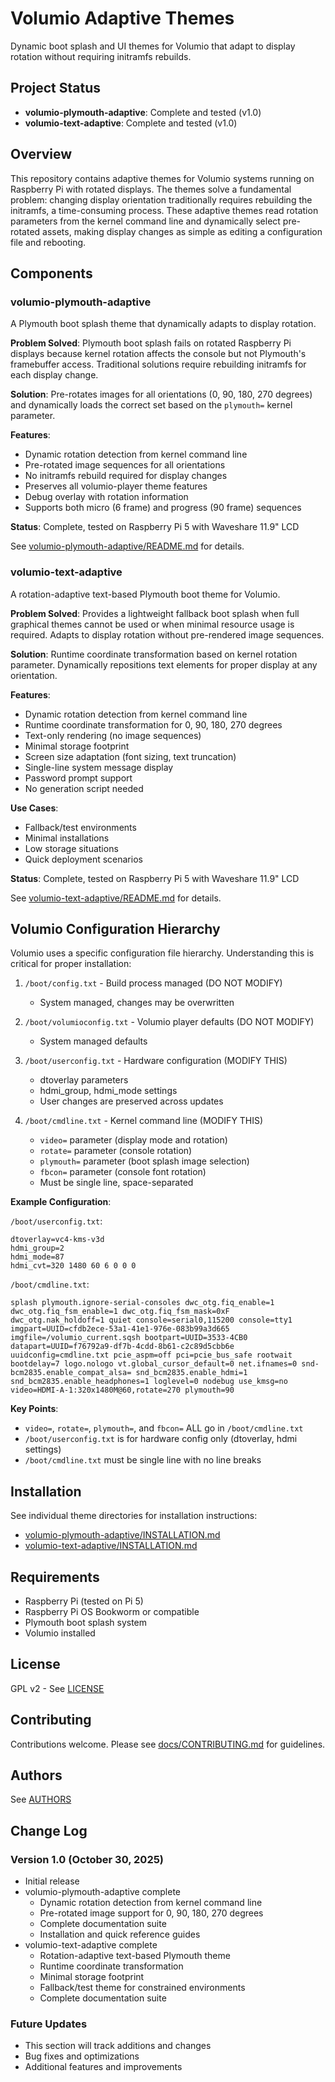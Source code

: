 # Volumio Adaptive Themes

Dynamic boot splash and UI themes for Volumio that adapt to display rotation without requiring initramfs rebuilds.

## Project Status

- **volumio-plymouth-adaptive**: Complete and tested (v1.0)
- **volumio-text-adaptive**: Complete and tested (v1.0)

## Overview

This repository contains adaptive themes for Volumio systems running on Raspberry Pi with rotated displays. The themes solve a fundamental problem: changing display orientation traditionally requires rebuilding the initramfs, a time-consuming process. These adaptive themes read rotation parameters from the kernel command line and dynamically select pre-rotated assets, making display changes as simple as editing a configuration file and rebooting.

## Components

### volumio-plymouth-adaptive

A Plymouth boot splash theme that dynamically adapts to display rotation.

**Problem Solved**: Plymouth boot splash fails on rotated Raspberry Pi displays because kernel rotation affects the console but not Plymouth's framebuffer access. Traditional solutions require rebuilding initramfs for each display change.

**Solution**: Pre-rotates images for all orientations (0, 90, 180, 270 degrees) and dynamically loads the correct set based on the `plymouth=` kernel parameter.

**Features**:
- Dynamic rotation detection from kernel command line
- Pre-rotated image sequences for all orientations
- No initramfs rebuild required for display changes
- Preserves all volumio-player theme features
- Debug overlay with rotation information
- Supports both micro (6 frame) and progress (90 frame) sequences

**Status**: Complete, tested on Raspberry Pi 5 with Waveshare 11.9" LCD

See [volumio-plymouth-adaptive/README.md](volumio-plymouth-adaptive/README.md) for details.

### volumio-text-adaptive

A rotation-adaptive text-based Plymouth boot theme for Volumio.

**Problem Solved**: Provides a lightweight fallback boot splash when full graphical themes cannot be used or when minimal resource usage is required. Adapts to display rotation without pre-rendered image sequences.

**Solution**: Runtime coordinate transformation based on kernel rotation parameter. Dynamically repositions text elements for proper display at any orientation.

**Features**:
- Dynamic rotation detection from kernel command line
- Runtime coordinate transformation for 0, 90, 180, 270 degrees
- Text-only rendering (no image sequences)
- Minimal storage footprint
- Screen size adaptation (font sizing, text truncation)
- Single-line system message display
- Password prompt support
- No generation script needed

**Use Cases**:
- Fallback/test environments
- Minimal installations
- Low storage situations
- Quick deployment scenarios

**Status**: Complete, tested on Raspberry Pi 5 with Waveshare 11.9" LCD

See [volumio-text-adaptive/README.md](volumio-text-adaptive/README.md) for details.

## Volumio Configuration Hierarchy

Volumio uses a specific configuration file hierarchy. Understanding this is critical for proper installation:

1. `/boot/config.txt` - Build process managed (DO NOT MODIFY)
   - System managed, changes may be overwritten
   
2. `/boot/volumioconfig.txt` - Volumio player defaults (DO NOT MODIFY)
   - System managed defaults
   
3. `/boot/userconfig.txt` - Hardware configuration (MODIFY THIS)
   - dtoverlay parameters
   - hdmi_group, hdmi_mode settings
   - User changes are preserved across updates
   
4. `/boot/cmdline.txt` - Kernel command line (MODIFY THIS)
   - `video=` parameter (display mode and rotation)
   - `rotate=` parameter (console rotation)
   - `plymouth=` parameter (boot splash image selection)
   - `fbcon=` parameter (console font rotation)
   - Must be single line, space-separated

**Example Configuration**:

`/boot/userconfig.txt`:
```
dtoverlay=vc4-kms-v3d
hdmi_group=2
hdmi_mode=87
hdmi_cvt=320 1480 60 6 0 0 0
```

`/boot/cmdline.txt`:
```
splash plymouth.ignore-serial-consoles dwc_otg.fiq_enable=1 dwc_otg.fiq_fsm_enable=1 dwc_otg.fiq_fsm_mask=0xF dwc_otg.nak_holdoff=1 quiet console=serial0,115200 console=tty1 imgpart=UUID=cfdb2ece-53a1-41e1-976e-083b99a3d665 imgfile=/volumio_current.sqsh bootpart=UUID=3533-4CB0 datapart=UUID=f76792a9-df7b-4cdd-8b61-c2c89d5cbb6e uuidconfig=cmdline.txt pcie_aspm=off pci=pcie_bus_safe rootwait bootdelay=7 logo.nologo vt.global_cursor_default=0 net.ifnames=0 snd-bcm2835.enable_compat_alsa= snd_bcm2835.enable_hdmi=1 snd_bcm2835.enable_headphones=1 loglevel=0 nodebug use_kmsg=no video=HDMI-A-1:320x1480M@60,rotate=270 plymouth=90
```

**Key Points**:
- `video=`, `rotate=`, `plymouth=`, and `fbcon=` ALL go in `/boot/cmdline.txt`
- `/boot/userconfig.txt` is for hardware config only (dtoverlay, hdmi settings)
- `/boot/cmdline.txt` must be single line with no line breaks

## Installation

See individual theme directories for installation instructions:
- [volumio-plymouth-adaptive/INSTALLATION.md](volumio-plymouth-adaptive/INSTALLATION.md)
- [volumio-text-adaptive/INSTALLATION.md](volumio-text-adaptive/INSTALLATION.md)

## Requirements

- Raspberry Pi (tested on Pi 5)
- Raspberry Pi OS Bookworm or compatible
- Plymouth boot splash system
- Volumio installed

## License

GPL v2 - See [LICENSE](LICENSE)

## Contributing

Contributions welcome. Please see [docs/CONTRIBUTING.md](docs/CONTRIBUTING.md) for guidelines.

## Authors

See [AUTHORS](AUTHORS)

## Change Log

### Version 1.0 (October 30, 2025)
- Initial release
- volumio-plymouth-adaptive complete
  - Dynamic rotation detection from kernel command line
  - Pre-rotated image support for 0, 90, 180, 270 degrees
  - Complete documentation suite
  - Installation and quick reference guides
- volumio-text-adaptive complete
  - Rotation-adaptive text-based Plymouth theme
  - Runtime coordinate transformation
  - Minimal storage footprint
  - Fallback/test theme for constrained environments
  - Complete documentation suite

### Future Updates
- This section will track additions and changes
- Bug fixes and optimizations
- Additional features and improvements
